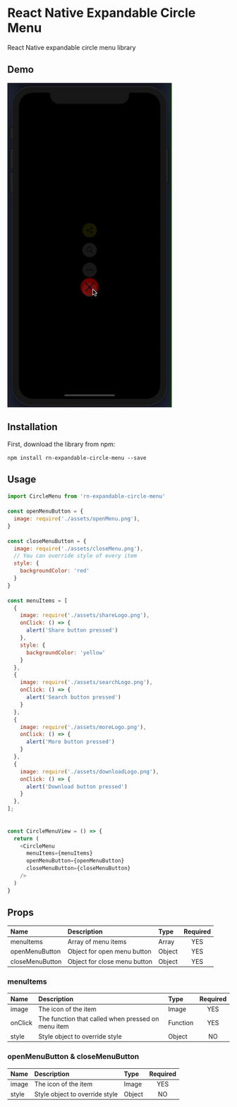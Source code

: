 # React Native Expandable Circle Menu

React Native expandable circle menu library

## Demo

[<img src="./screenshots/demo.gif">]()

## Installation

First, download the library from npm:

```
npm install rn-expandable-circle-menu --save
```

## Usage

```javascript
import CircleMenu from 'rn-expandable-circle-menu'

const openMenuButton = {
  image: require('./assets/openMenu.png'),
}

const closeMenuButton = {
  image: require('./assets/closeMenu.png'),
  // You can override style of every item
  style: {
    backgroundColor: 'red'
  }
}

const menuItems = [
  {
    image: require('./assets/shareLogo.png'),
    onClick: () => {
      alert('Share button pressed')
    },
    style: {
      backgroundColor: 'yellow'
    }
  },
  {
    image: require('./assets/searchLogo.png'),
    onClick: () => {
      alert('Search button pressed')
    }
  },
  {
    image: require('./assets/moreLogo.png'),
    onClick: () => {
      alert('More button pressed')
    }
  },
  {
    image: require('./assets/downloadLogo.png'),
    onClick: () => {
      alert('Download button pressed')
    }
  },
];


const CircleMenuView = () => {
  return (
    <CircleMenu
      menuItems={menuItems}
      openMenuButton={openMenuButton}
      closeMenuButton={closeMenuButton}
    />
  )
}

```

## Props

| Name | Description | Type | Required |
| :--- | :----- | :--- | :---: |
| menuItems | Array of menu items | Array | YES | 
| openMenuButton | Object for open menu button | Object | YES | 
| closeMenuButton | Object for close menu button | Object | YES | 

### menuItems

| Name | Description | Type | Required |
| :--- | :----- | :--- | :---: |
| image | The icon of the item | Image | YES | 
| onClick | The function that called when pressed on menu item | Function | YES | 
| style | Style object to override style | Object | NO | 

### openMenuButton & closeMenuButton

| Name | Description | Type | Required |
| :--- | :----- | :--- | :---: |
| image | The icon of the item | Image | YES | 
| style | Style object to override style | Object | NO | 